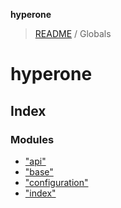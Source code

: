 **hyperone**

> [README](README.md) / Globals

# hyperone

## Index

### Modules

* ["api"](modules/_api_.md)
* ["base"](modules/_base_.md)
* ["configuration"](modules/_configuration_.md)
* ["index"](modules/_index_.md)
